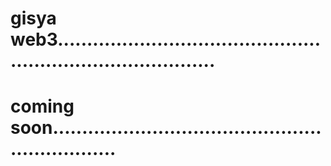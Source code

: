 # gisya web3................................................................................
# coming soon................................................................
